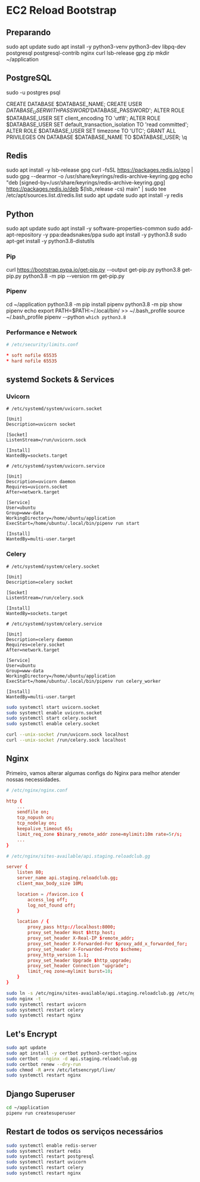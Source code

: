 # EC2 Reload Bootstrap

## Preparando

sudo apt update
sudo apt install -y python3-venv python3-dev libpq-dev postgresql postgresql-contrib nginx curl lsb-release gpg zip
mkdir ~/application

## PostgreSQL

sudo -u postgres psql

CREATE DATABASE $DATABASE_NAME;
CREATE USER $DATABASE_USER WITH PASSWORD '$DATABASE_PASSWORD';
ALTER ROLE $DATABASE_USER SET client_encoding TO 'utf8';
ALTER ROLE $DATABASE_USER SET default_transaction_isolation TO 'read committed';
ALTER ROLE $DATABASE_USER SET timezone TO 'UTC';
GRANT ALL PRIVILEGES ON DATABASE $DATABASE_NAME TO $DATABASE_USER;
\q

## Redis

sudo apt install -y lsb-release gpg
curl -fsSL https://packages.redis.io/gpg | sudo gpg --dearmor -o /usr/share/keyrings/redis-archive-keyring.gpg
echo "deb [signed-by=/usr/share/keyrings/redis-archive-keyring.gpg] https://packages.redis.io/deb $(lsb_release -cs) main" | sudo tee /etc/apt/sources.list.d/redis.list
sudo apt update
sudo apt install -y redis

## Python

sudo apt update
sudo apt install -y software-properties-common
sudo add-apt-repository -y ppa:deadsnakes/ppa
sudo apt install -y python3.8
sudo apt-get install -y python3.8-distutils

### Pip

curl https://bootstrap.pypa.io/get-pip.py --output get-pip.py
python3.8 get-pip.py
python3.8 -m pip --version
rm get-pip.py

### Pipenv

cd ~/application
python3.8 -m pip install pipenv
python3.8 -m pip show pipenv
echo export PATH=$PATH:~/.local/bin/ >> ~/.bash_profile
source ~/.bash_profile
pipenv --python `which python3.8`

### Performance e Network

```conf
# /etc/security/limits.conf

* soft nofile 65535
* hard nofile 65535
```

## systemd Sockets & Services

### Uvicorn

```socket
# /etc/systemd/system/uvicorn.socket

[Unit]
Description=uvicorn socket

[Socket]
ListenStream=/run/uvicorn.sock

[Install]
WantedBy=sockets.target
```

```service
# /etc/systemd/system/uvicorn.service

[Unit]
Description=uvicorn daemon
Requires=uvicorn.socket
After=network.target

[Service]
User=ubuntu
Group=www-data
WorkingDirectory=/home/ubuntu/application
ExecStart=/home/ubuntu/.local/bin/pipenv run start

[Install]
WantedBy=multi-user.target
```

### Celery

```socket
# /etc/systemd/system/celery.socket

[Unit]
Description=celery socket

[Socket]
ListenStream=/run/celery.sock

[Install]
WantedBy=sockets.target
```

```service
# /etc/systemd/system/celery.service

[Unit]
Description=celery daemon
Requires=celery.socket
After=network.target

[Service]
User=ubuntu
Group=www-data
WorkingDirectory=/home/ubuntu/application
ExecStart=/home/ubuntu/.local/bin/pipenv run celery_worker

[Install]
WantedBy=multi-user.target
```

```bash
sudo systemctl start uvicorn.socket
sudo systemctl enable uvicorn.socket
sudo systemctl start celery.socket
sudo systemctl enable celery.socket

curl --unix-socket /run/uvicorn.sock localhost
curl --unix-socket /run/celery.sock localhost

```

## Nginx

Primeiro, vamos alterar algumas configs do Nginx para melhor atender nossas necessidades.

```conf
# /etc/nginx/nginx.conf

http {
    ...
    sendfile on;
    tcp_nopush on;
    tcp_nodelay on;
    keepalive_timeout 65;
    limit_req_zone $binary_remote_addr zone=mylimit:10m rate=5r/s;
    ...
}
```

```conf
# /etc/nginx/sites-available/api.staging.reloadclub.gg

server {
    listen 80;
    server_name api.staging.reloadclub.gg;
    client_max_body_size 10M;

    location = /favicon.ico {
        access_log off;
        log_not_found off;
    }

    location / {
        proxy_pass http://localhost:8000;
        proxy_set_header Host $http_host;
        proxy_set_header X-Real-IP $remote_addr;
        proxy_set_header X-Forwarded-For $proxy_add_x_forwarded_for;
        proxy_set_header X-Forwarded-Proto $scheme;
        proxy_http_version 1.1;
        proxy_set_header Upgrade $http_upgrade;
        proxy_set_header Connection "upgrade";
        limit_req zone=mylimit burst=10;
    }
}
```

```bash
sudo ln -s /etc/nginx/sites-available/api.staging.reloadclub.gg /etc/nginx/sites-enabled
sudo nginx -t
sudo systemctl restart uvicorn
sudo systemctl restart celery
sudo systemctl restart nginx
```

## Let's Encrypt

```bash
sudo apt update
sudo apt install -y certbot python3-certbot-nginx
sudo certbot --nginx -d api.staging.reloadclub.gg
sudo certbot renew --dry-run
sudo chmod -R a+rx /etc/letsencrypt/live/
sudo systemctl restart nginx
```

## Django Superuser

```bash
cd ~/application
pipenv run createsuperuser
```

## Restart de todos os serviços necessários

```bash
sudo systemctl enable redis-server
sudo systemctl restart redis
sudo systemctl restart postgresql
sudo systemctl restart uvicorn
sudo systemctl restart celery
sudo systemctl restart nginx
```
